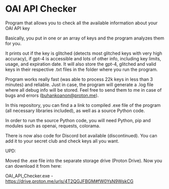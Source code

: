 # OAI API Checker
Program that allows you to check all the available information about your OAI API key

Basically, you put in one or an array of keys and the program analyzes them for you.

It prints out if the key is glitched (detects most glitched keys with very high accuracy), if gpt-4 is accessible and lots of other info, including key limits, usage, and expiration date. It will also store the gpt-4, glitched and valid keys in their respective .txt files in the folder where you run the program.

Program works really fast (was able to process 22k keys in less than 3 minutes) and reliable. Just in case, the program will generate a .log file where all debug info will be stored. Feel free to send them to me in case of bugs and errors (buhankoanon@proton.me).

In this repository, you can find a a link to compiled .exe file of the program (all necessary libraries included), as well as a source Python code.

In order to run the source Python code, you will need Python, pip and modules such as openai, requests, colorama.

There is now also code for Discord bot available (discontinued). You can add it to your secret club and check keys all you want.

UPD:

Moved the .exe file into the separate storage drive (Proton Drive). Now you can download it from here:

OAI_API_Checker.exe - https://drive.proton.me/urls/4T2QGJFBGM#fW0YsN9WskCG
